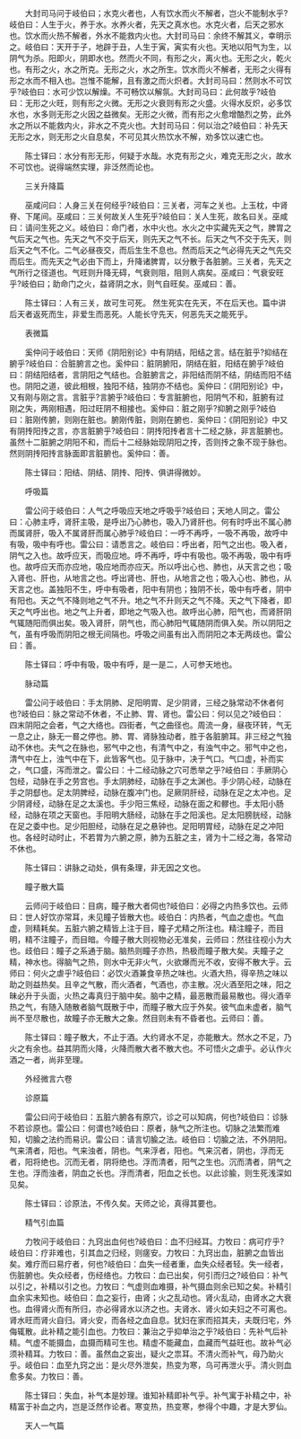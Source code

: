 <!-- { "loadSidebar": true } -->
　　大封司马问于岐伯曰；水克火者也，人有饮水而火不解者，岂火不能制水乎?岐伯曰：人生于火，养于水。水养火者，先天之真水也。水克火者，后天之邪水也。饮水而火热不解者，外水不能救内火也。大封司马曰：余终不解其义，幸明示之。岐伯曰：天开于子，地辟于丑，人生于寅，寅实有火也。天地以阳气为生，以阴气为杀。阳即火，阴即水也。然而火不同，有形之火，离火也。无形之火，乾火也。有形之火，水之所克。无形之火，水之所生。饮水而火不解者，无形之火得有形之水而不相入也。岂惟不能解，且有激之而火炽者。大封司马曰：然则水不可饮乎?岐伯曰：水可少饮以解燥。不可畅饮以解氛。大封司马曰：此何故乎?岐伯曰：无形之火旺，则有形之火微。无形之火衰则有形之火盛。火得水反炽，必多饮水也，水多则无形之火因之益微矣。无形之火微，而有形之火愈增酷烈之势，此外水之所以不能救内火，非水之不克火也。大封司马曰：何以治之?岐伯曰：补先天无形之水，则无形之火自息矣，不可见其火热饮水不解，劝多饮以速亡也。

　　陈士铎曰：水分有形无形，何疑于水哉。水克有形之火，难克无形之火，故水不可饮也。说得端然实理，非泛然而论也。

　　三关升降篇

　　巫咸问曰：人身三关在何经乎?岐伯曰：三关者，河车之关也。上玉枕，中肾脊、下尾间。巫咸曰：三关何故关人生死乎?岐伯曰：关人生死，故名曰关。巫咸曰：请问生死之义。岐伯曰：命门者，水中火也。水火之中实藏先天之气，脾胃之气后天之气也。先天之气不交于后天，则先天之气不长。后天之气不交于先天，则后天之气不化。二气必昼夜交，而后生生不息也。然而后天之气必得先天之气先交而后生。而先天之气必由下而上，升降诸脾胃，以分散于各脏腑。三关者，先天之气所行之径道也。气旺则升降无碍，气衰则阻，阻则人病矣。巫咸曰：气衰安旺乎?岐伯曰；助命门之火，益肾阴之水，则气自旺矣。巫咸曰：善。

　　陈士铎曰：人有三关，故可生可死。 然生死实在先天，不在后天也。篇中讲后天者返死而生，非爱生而恶死。人能长守先天，何恶先天之能死乎。

　　表微篇

　　奚仲问于岐伯曰：天师《阴阳别论》中有阴结，阳结之言。结在脏乎?抑结在腑乎?岐伯曰：合脏腑言之也。奚仲曰：脏阴腑阳，阴结在脏，阳结在腑乎?岐伯曰：阴结阳结者，言阴阳之气结也。合脏腑言之，非阳结而阴不结，阴结而阳不结也。阴阳之道，彼此相根，独阳不结，独阴亦不结也。奚仲曰：《阴阳别论》中，又有刚与刚之言。言脏乎?言腑乎?岐伯曰：专言脏腑也，阳阴气不和，脏腑有过刚之失，两刚相遇，阳过旺阴不相接也。奚仲曰：脏之刚乎?抑腑之刚乎?岐伯曰：脏刚传腑，则刚在脏也。腑刚传脏，则刚在腑也．奚仲曰：《阴阳别论》中又有阴抟阳抟之言，亦言脏腑乎?岐伯曰：阴抟阳抟者言十二经之脉，非言脏腑也。虽然十二脏腑之阴阳不和，而后十二经脉始现阴阳之抟，否则抟之象不现于脉也。然则阴抟阳抟言脉面即言脏腑也。奚仲曰：善。

　　陈士铎曰：阳结、阴结、阴抟、阳抟、俱讲得微妙。

　　呼吸篇

　　雷公问于岐伯曰：人气之呼吸应天地之呼吸乎?岐伯曰；天地人同之。雷公曰：心肺主呼，肾肝主吸，是呼出乃心肺也，吸入乃肾肝也。何有时呼出不属心肺而属肾肝，吸入不属肾肝而属心肺乎?岐伯曰：一呼不再呼，一吸不再吸，故呼中有吸，吸中有呼也。雷公曰：请悉言之。岐伯曰：呼出者，阳气之出也。吸入者，阴气之入也。故呼应天，而吸应地。呼不再呼，呼中有吸也。吸不再吸，吸中有呼也。故呼应天而亦应地，吸应地而亦应天。所以呼出心也、肺也，从天言之也；吸入肾也、肝也，从地言之也。呼出肾也、肝也，从地言之也；吸入心也、肺也，从天言之也。盖独阳不生，呼中有吸者，阳中有阴也；独阴不长，吸中有呼者，阴中有阳也。天之气不降则地之气不升。地之气不升则天之气不降。天之气下降者，即天之气呼出也。地之气上升者，即地之气吸入也。故呼出心肺，阳气也，而肾肝阴气辄随阳而俱出矣。吸入肾肝，阴气也，而心肺阳气辄随阴而俱入矣。所以阴阳之气，虽有呼吸而阴阳之根无间隔也。呼吸之间虽有出入而阴阳之本无两歧也。雷公曰：善。

　　陈士铎曰：呼中有吸，吸中有呼，是一是二，人可参天地也。

　　脉动篇

　　雷公问于岐伯曰：手太阴肺、足阳明胃、足少阴肾，三经之脉常动不休者何也?岐伯曰：脉之常动不休者，不止肺、胃、肾也。雷公曰：何以见之?岐伯曰：四末阴阳之会者，气之大络也。四街者，气之曲径也。周流一身，昼夜环转，气无一息之止，脉无一晷之停也。肺、胃、肾脉独动者，胜于各脏腑耳。非三经之气独动不休也。夫气之在脉也，邪气中之也，有清气中之，有浊气中之。邪气中之也，清气中在上，浊气中在下，此皆客气也。见于脉中，决于气口。气口虚，补而实之，气口盛，泻而泄之。雷公曰：十二经动脉之穴可悉举之乎?岐伯曰：手厥阴心包经，动脉在手之劳宫也。手太阴肺经，动脉在手之太渊也。手少阴心经，动脉在手之阴郄也。足太阴脾经，动脉在腹冲门也。足厥阴肝经，动脉在足之太冲也。足少阴肾经，动脉在足之太溪也。手少阳三焦经，动脉在面之和髎也。手太阳小肠经，动脉在项之天窗也。手阳明大肠经，动脉在手之阳溪也。足太阳膀胱经，动脉在足之委中也。足少阳胆经，动脉在足之悬钟也。足阳明胃经，动脉在足之冲阳也。各经时动时止，不若胃为六腑之原，肺为五脏之主，肾为十二经之海，各常动不休也。

　　陈士铎曰：讲脉之动处，俱有条理，非无因之文也。

　　瞳子散大篇

　　云师问于岐伯曰：目病，瞳子散大者伺也?岐伯曰：必得之内热多饮也。云师曰：世人好饮亦常耳，未见瞳子皆散大也。岐伯白：内热者，气血之虚也。气血虚，则精耗矣。五脏六腑之精皆上注于目，瞳子尤精之所注也。精注瞳子，而目明，精不注瞳子，而目暗。今瞳子散大则视物必无准矣，云师曰：然往往视小为大也。歧伯曰：瞳子之系通于脑。脑热则瞳子亦热，热极而瞳子散大矣。夫瞳子之精，神水也。得脑气之热，则水中无非火气，火欲爆而光不收，安得不散大乎。云师曰：何火之虐乎?岐伯曰：必饮火酒兼食辛热之味也。火酒大热，得辛热之味以助之则益热矣。且辛之气散，而火酒者，气酒也，亦主散。况火酒至阳之味，阳之昧必升于头面，火热之毒真归于脑中矣。脑中之精，最恶散而最易散也。得火酒辛热之气，有随入随散者脑气既散于中，而瞳子散大应于外矣。彼气血未虚者，脑气尚不至尽散也，故瞳子亦无散大之象。然目则未有不昏者也。云师曰：善。

　　陈士铎曰：瞳子散大，不止于酒。大约肾水不足，亦能散大。然水之不足，乃火之有余也。益其阴而火降，火降而散大者不散大也。不可悟火之虐乎。必认作火酒之一者，尚非至理。

　　外经微言六卷

　　诊原篇

　　雷公曰问于岐伯曰：五脏六腑各有原穴，诊之可以知病，何也?岐伯曰：诊脉不若诊原也。雷公曰：何谓也?岐伯曰：原者，脉气之所注也。切脉之法繁而难知，切腧之法约而易识。雷公曰：请言切腧之法。岐伯曰：切腧之法，不外阴阳。气来清者，阳也。气来浊者，阴也。气来浮者，阳也。气来沉者，阴也，浮而无者，阳将绝也。沉而无者，阴将绝也。浮而清者，阳气之生也。沉而清者，阴气之生也。浮而浊者，阴血之长也。浮而清者，阳血之长也。以此诊腧，则生死浅深如见矣。

　　陈士铎曰：诊原法，不传久矣。天师之论，真得其要也。

　　精气引血篇

　　力牧问于岐伯曰：九窍出血何也?岐伯曰：血不归经耳。力牧曰：病可疗乎?岐伯曰：疗非难也，引其血之归经，则瘥安。力牧曰：九窍出血，脏腑之血皆出矣。难疗而曰易疗者，何也?岐伯曰：血失一经者重，血失众经者轻。失一经者，伤脏腑也。失众经者，伤经络也。力牧曰：血已出矣，何引而归之?岐伯曰：补气以引之，补精以引之也。力牧曰：气虚则血难摄，补气摄血则余已知之矣。补精引血余实未知也。岐伯曰：血之妄行，由肾；火之乱动也。肾火乱动，由肾水之大衰也。血得肾火而有所归，亦必得肾水以济之也。夫肾水、肾火如夫妇之不可离也。肾水旺而肾火自归。肾火安，而各经之血自息。犹妇在家而招其夫，夫既归宅，外侮辄散。此补精之能引血也。力牧曰：兼治之乎抑单治之乎?岐伯曰：先补气后补精。气虚不能摄血，血摄而精可生也。精虚不能藏血，血藏而气益旺也。故补气必须补精耳。力牧曰：善。虽然血之妄出，疑火之祟耳。不清火而补气，母乃助火乎。岐伯曰：血至九窍之出：是火尽外泄矣，热变为寒，乌可再泄火乎。清火则血愈多矣。力牧曰：善。

　　陈士铎曰：失血，补气本是妙理。谁知补精即补气乎。补气寓于补精之中，补精富于补血之内，岂是泛然作论者。寒变热，热变寒，参得个中趣，才是大罗仙。

　　天人一气篇

